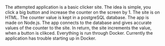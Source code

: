 The attempted application is a basic clicker site. The idea is simple, you click a big button and increase the counter on the screen by 1. 
The site is on HTML. The counter value is kept in a postgreSQL database. The app is made on Node.js. The app connects to the database and gives accurate values of the counter to the site. In return, the site increments the value, when a button is clikced.
Everything is run through Docker. Currently the application has trouble starting up in Docker.
